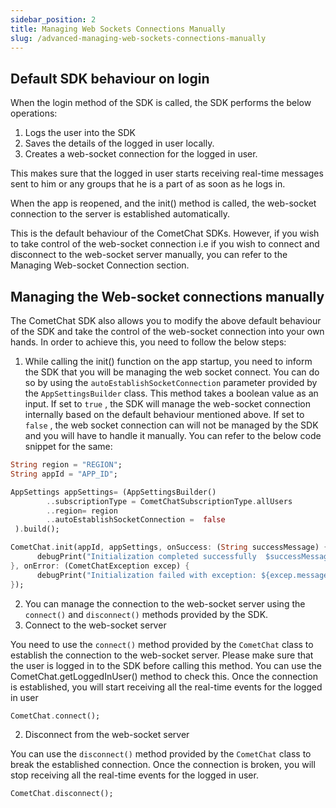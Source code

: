 ```yaml
---
sidebar_position: 2
title: Managing Web Sockets Connections Manually
slug: /advanced-managing-web-sockets-connections-manually
---
```


## Default SDK behaviour on login

When the login method of the SDK is called, the SDK performs the below operations:

1. Logs the user into the SDK
2. Saves the details of the logged in user locally.
3. Creates a web-socket connection for the logged in user.

This makes sure that the logged in user starts receiving real-time messages sent to him or any groups that he is a part of as soon as he logs in.

When the app is reopened, and the init() method is called, the web-socket connection to the server is established automatically.

This is the default behaviour of the CometChat SDKs. However, if you wish to take control of the web-socket connection i.e if you wish to connect and disconnect to the web-socket server manually, you can refer to the Managing Web-socket Connection section.

## Managing the Web-socket connections manually

The CometChat SDK also allows you to modify the above default behaviour of the SDK and take the control of the web-socket connection into your own hands.
In order to achieve this, you need to follow the below steps:

1. While calling the init()  function on the app startup, you need to inform the SDK that you will be managing the web socket connect. You can do so by using the `autoEstablishSocketConnection` parameter  provided by the `AppSettingsBuilder` class. This method takes a boolean value as an input. If set to `true` , the SDK will manage the web-socket connection internally based on the default behaviour mentioned above. If set to `false` , the web socket connection can will not be managed by the SDK and you will have to handle it manually. You can refer to the below code snippet for the same:

```dart
String region = "REGION";
String appId = "APP_ID";

AppSettings appSettings= (AppSettingsBuilder()
        ..subscriptionType = CometChatSubscriptionType.allUsers
        ..region= region
        ..autoEstablishSocketConnection =  false
 ).build();

CometChat.init(appId, appSettings, onSuccess: (String successMessage) {
      debugPrint("Initialization completed successfully  $successMessage");
}, onError: (CometChatException excep) {
      debugPrint("Initialization failed with exception: ${excep.message}");
});
```



2. You can manage the connection to the web-socket server using the `connect()`  and `disconnect()`  methods provided by the SDK.
3. Connect to the web-socket server

You need to use the `connect()`  method provided by the `CometChat`  class to establish the connection to the web-socket server. Please make sure that the user is logged in to the SDK before calling this method. You can use the CometChat.getLoggedInUser() method to check this. Once the connection is established, you will start receiving all the real-time events for the logged in user

```dart
CometChat.connect();
```



2. Disconnect from the web-socket server

You can use the `disconnect()`  method provided by the `CometChat` class to break the established connection. Once the connection is broken, you will stop receiving all the real-time events for the logged in user.

```dart
CometChat.disconnect();
```

